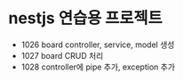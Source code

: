 # nestjs 연습용 프로젝트

- 1026 board controller, service, model 생성
- 1027 board CRUD 처리
- 1028 controller에 pipe 추가, exception 추가
